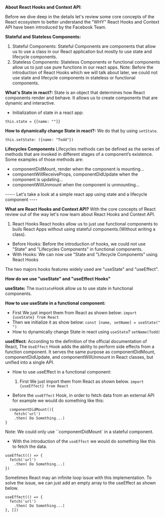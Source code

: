 **About React Hooks and Context API**:

Before we dive deep in the details let's review some core concepts of the React ecosystem to better understand the "WHY" React Hooks and Context API have been introduced by the Facebook Team.

**Stateful and Stateless Components:**

1.  Stateful Components:
    Stateful Components are components that allow us to use a class in our React application but mostly to use state and lifecycle components.
2.  Stateless Components:
    Stateless Components or functional components allow us to just use pure functions in our react apps.
    Note: Before the introduction of React Hooks which we will talk about later, we could not use state and lifecycle components in stateless or functional components.

**What's State in react?:**
State is an object that determines how React components render and behave. It allows us to create components that are dynamic and interactive.

- Initialization of state in a react app:

`this.state = {[name: ""]}`

**How to dynamically change State in react?:**
We do that by using `setState`.

`this.setState: ({name: "Todd"})`

**Lifecycles Components**
Lifecycles methods can be defined as the series of methods that are invoked in different stages of a component’s existence. Some examples of those methods are:

- componentDidMount, render when the component is mounting...
- componentWillReceiveProps, componentDidUpdate when the component is updating...
- componentWillUnmount when the component is unmounting...

----- Let's take a look at a simple react app using state and a lifecycle component ----

**What are React Hooks and Context API?**
With the core concepts of React review out of the way let's now learn about React Hooks and Context API.

1.  React Hooks
    React hooks allow us to just use functional components to buils React Apps without using stateful components.(Without writing a class).

- Before Hooks:
  Before the introduction of hooks, we could not use "State" and "Lifecycles Components" in functional components.
- With Hooks:
  We can now use "State and "Lifecycle Components" using React Hooks

The two majors hooks features widely used are "useState" and "useEffect".

**How do we use "useState" and "useEffect Hooks"**

**useState:**
The `UseState`Hook allow us to use state in functional components.

**How to use useState in a functional component:**

- First We just import them from React as shown below:
  `import {useState} from React`
- Then we initialize it as show below:
  `const [name, setName] = useState(" ")`
- How to dynamically change State in react using `useState`?
  `setName(Todd)`

**useEffect:**
According to the definition of the official documentation of React, The `UseEffect` Hook adds the ability to perform side effects from a function component. It serves the same purpose as componentDidMount, componentDidUpdate, and componentWillUnmount in React classes, but unified into a single API.

- How to use useEffect in a functional component:

  1. First We just import them from React as shown below.
     `import {useEffect} from React`

- Before the `useEffect` Hook, in order to fetch data from an external API for example we would do something like this:

```
  componentDidMount(){
    fetch('url')
    .then( Do Something...)
}
```

Note: We could only use ``componentDidMount` in a stateful component.

- With the introduction of the `useEffect` we would do something like this to fetch the data.

```
useEffect(() => {
  fetch('url')
    .then( Do Something...)
})
```

Sometimes React may an infinite loop issue with this implementation. To solve the issue, we can just add an empty array to the useEffect as shown below.

```
useEffect(() => {
  fetch('url')
    .then( Do Something...)
}, [])
```
